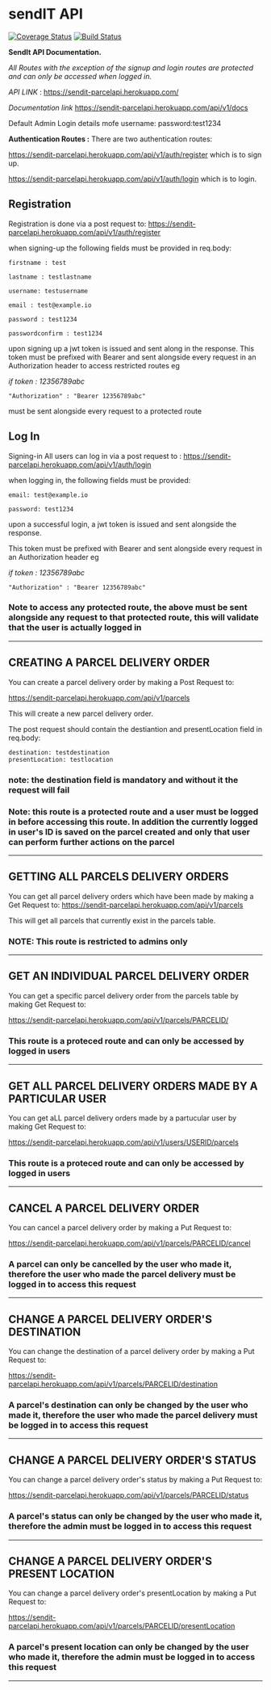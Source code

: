# sendIT API

[![Coverage Status](https://coveralls.io/repos/github/mofe64/sendIt/badge.svg?branch=master)](https://coveralls.io/github/mofe64/sendIt?branch=master)
[![Build Status](https://travis-ci.com/mofe64/sendIt.svg?branch=master)](https://travis-ci.com/mofe64/sendIt)

**SendIt API Documentation.**

_All Routes with the exception of the signup and login routes are protected and can only be accessed when logged in._

_API LINK_ : <https://sendit-parcelapi.herokuapp.com/>

_Documentation link_ <https://sendit-parcelapi.herokuapp.com/api/v1/docs>

Default Admin Login details mofe username: password:test1234

**Authentication Routes :** There are two authentication routes:

<https://sendit-parcelapi.herokuapp.com/api/v1/auth/register> which is to sign up.

<https://sendit-parcelapi.herokuapp.com/api/v1/auth/login> which is to login.

## Registration

Registration is done via a post request to:
<https://sendit-parcelapi.herokuapp.com/api/v1/auth/register>

when signing-up the following fields must be provided in req.body:

    firstname : test

    lastname : testlastname

    username: testusername

    email : test@example.io

    password : test1234

    passwordconfirm : test1234

upon signing up a jwt token is issued and sent along in the response. This token must be prefixed with Bearer and sent alongside every request in an Authorization header to access restricted routes eg

_if token : 12356789abc_

    "Authorization" : "Bearer 12356789abc"

must be sent alongside every request to a protected route

## Log In

Signing-in All users can log in via a post request to : <https://sendit-parcelapi.herokuapp.com/api/v1/auth/login>

when logging in, the following fields must be provided:

    email: test@example.io

    password: test1234

upon a successful login, a jwt token is issued and sent alongside the response.

This token must be prefixed with Bearer and sent alongside every request in an Authorization header eg

_if token : 12356789abc_

    "Authorization" : "Bearer 12356789abc"

### Note to access any protected route, the above must be sent alongside any request to that protected route, this will validate that the user is actually logged in

---

## CREATING A PARCEL DELIVERY ORDER

You can create a parcel delivery order by making a Post Request to:

<https://sendit-parcelapi.herokuapp.com/api/v1/parcels>

This will create a new parcel delivery order.

The post request should contain the destiantion and presentLocation field in req.body:

    destination: testdestination
    presentLocation: testlocation

### note: the destination field is mandatory and without it the request will fail

### Note: this route is a protected route and a user must be logged in before accessing this route. In addition the currently logged in user's ID is saved on the parcel created and only that user can perform further actions on the parcel

---

## GETTING ALL PARCELS DELIVERY ORDERS

You can get all parcel delivery orders which have been made by making a Get Request to: <https://sendit-parcelapi.herokuapp.com/api/v1/parcels>

This will get all parcels that currently exist in the parcels table.

### NOTE: This route is restricted to admins only

---

## GET AN INDIVIDUAL PARCEL DELIVERY ORDER

You can get a specific parcel delivery order from the parcels table by making Get Request to:

<https://sendit-parcelapi.herokuapp.com/api/v1/parcels/PARCELID/>

### This route is a proteced route and can only be accessed by logged in users

---

## GET ALL PARCEL DELIVERY ORDERS MADE BY A PARTICULAR USER

You can get aLL parcel delivery orders made by a partucular user by making Get Request to:

<https://sendit-parcelapi.herokuapp.com/api/v1/users/USERID/parcels>

### This route is a proteced route and can only be accessed by logged in users

---

## CANCEL A PARCEL DELIVERY ORDER

You can cancel a parcel delivery order by making a Put Request to:

<https://sendit-parcelapi.herokuapp.com/api/v1/parcels/PARCELID/cancel>

### A parcel can only be cancelled by the user who made it, therefore the user who made the parcel delivery must be logged in to access this request

---

## CHANGE A PARCEL DELIVERY ORDER'S DESTINATION

You can change the destination of a parcel delivery order by making a Put Request to:

<https://sendit-parcelapi.herokuapp.com/api/v1/parcels/PARCELID/destination>

### A parcel's destination can only be changed by the user who made it, therefore the user who made the parcel delivery must be logged in to access this request

---

## CHANGE A PARCEL DELIVERY ORDER'S STATUS

You can change a parcel delivery order's status by making a Put Request to:

<https://sendit-parcelapi.herokuapp.com/api/v1/parcels/PARCELID/status>

### A parcel's status can only be changed by the user who made it, therefore the admin must be logged in to access this request

---

## CHANGE A PARCEL DELIVERY ORDER'S PRESENT LOCATION

You can change a parcel delivery order's presentLocation by making a Put Request to:

<https://sendit-parcelapi.herokuapp.com/api/v1/parcels/PARCELID/presentLocation>

### A parcel's present location can only be changed by the user who made it, therefore the admin must be logged in to access this request

---
